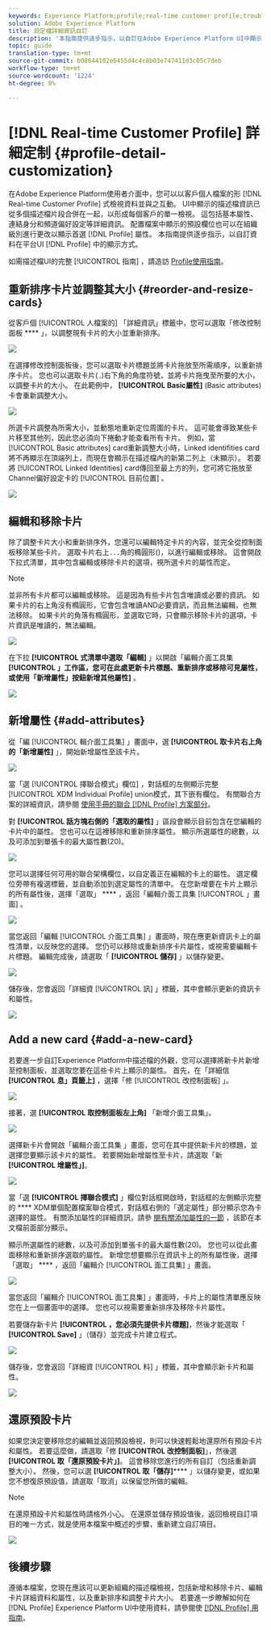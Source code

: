 ```yaml
---
keywords: Experience Platform;profile;real-time customer profile;troubleshooting;API
solution: Adobe Experience Platform
title: 設定檔詳細資訊自訂
description: '本指南提供逐步指示，以自訂在Adobe Experience Platform UI中顯示即時客戶個人檔案資料的方式。 '
topic: guide
translation-type: tm+mt
source-git-commit: b08644102e6455d4c4c8b03e747411d3c05c7deb
workflow-type: tm+mt
source-wordcount: '1224'
ht-degree: 0%

---
```



# [!DNL Real-time Customer Profile] 詳細定制 {#profile-detail-customization}

在Adobe Experience Platform使用者介面中，您可以以客戶個人檔案的形 [!DNL Real-time Customer Profile] 式檢視資料並與之互動。 UI中顯示的描述檔資訊已從多個描述檔片段合併在一起，以形成每個客戶的單一檢視。 這包括基本屬性、連結身分和頻道偏好設定等詳細資訊。 配置檔案中顯示的預設欄位也可以在組織級別進行更改以顯示首選 [!DNL Profile] 屬性。 本指南提供逐步指示，以自訂資料在平台UI [!DNL Profile] 中的顯示方式。

如需描述檔UI的完整 [!UICONTROL 指南] ，請造訪 [Profile使用指南](user-guide.md)。

## 重新排序卡片並調整其大小 {#reorder-and-resize-cards}

從客戶個 [!UICONTROL 人檔案的] 「詳細資訊」標籤中，您可以選取「修改控制面板 **** 」，以調整現有卡片的大小並重新排序。

![](../images/profile-customization/profiles-modify-dashboard.png)

在選擇修改控制面板後，您可以選取卡片標題並將卡片拖放至所需順序，以重新排序卡片。 您也可以選取卡片(`⌟`)右下角的角度符號，並將卡片拖曳至所要的大小，以調整卡片的大小。 在此範例中， **[!UICONTROL Basic屬性]** (Basic attributes)卡會重新調整大小。

![](../images/profile-customization/profiles-resize-cards.png)

所選卡片調整為所需大小，並動態地重新定位周圍的卡片。 這可能會導致某些卡片移至其他列，因此您必須向下捲動才能查看所有卡片。 例如，當 [!UICONTROL Basic attributes] card重新調整大小時，Linked identifities  card將不再顯示在頂端列上，而現在會顯示在描述檔內的新第二列上（未顯示）。 若要將 [!UICONTROL Linked Identities] card傳回至最上方的列，您可將它拖放至Channel偏好設定卡的 [!UICONTROL 目前位置] 。

![](../images/profile-customization/profiles-card-resized.png)

## 編輯和移除卡片

除了調整卡片大小和重新排序外，您還可以編輯特定卡片的內容，並完全從控制面板移除某些卡片。 選取卡片右上`...`角的橢圓形()，以進行編輯或移除。 這會開啟下拉式清單，其中包含編輯或移除卡片的選項，視所選卡片的屬性而定。

>[!NOTE]
>
>並非所有卡片都可以編輯或移除。 這是因為有些卡片包含唯讀或必要的資訊。 如果卡片的右上角沒有橢圓形，它會包含唯讀AND必要資訊，而且無法編輯，也無法移除。 如果卡片的角落有橢圓形，並選取它時，只會顯示移除卡片的選項，卡片資訊是唯讀的，無法編輯。

![](../images/profile-customization/profiles-edit-remove-resized.png)

在下拉 **[!UICONTROL 式清單中選取「編輯]** 」以開啟「編輯介面工具集 **[!UICONTROL 」工作區，您可在此處更新卡片標題、重新排序或移除可見屬性，或使用「新增屬性」按鈕新增其他屬性]** 。

![](../images/profile-customization/profiles-edit-widget-basic-attributes.png)

## 新增屬性 {#add-attributes}

從「編 [!UICONTROL 輯介面工具集] 」畫面中，選 **[!UICONTROL 取卡片右上角的「新增屬性]** 」，開始新增屬性至該卡片。

![](../images/profile-customization/profiles-edit-widget-basic-add-attributes.png)

當「選 [!UICONTROL 擇聯合模式」欄位] ，對話框的左側顯示完整 [!UICONTROL XDM Individual Profile] union模式，其下嵌有欄位。 有關聯合方案的詳細資訊，請參閱 [使用手冊的聯合 [!DNL Profile] 方案部分](user-guide.md#union-schema)。

對 **[!UICONTROL 話方塊右側的「選取的屬性]** 」區段會顯示目前包含在您編輯的卡片中的屬性。 您也可以在這裡移除和重新排序屬性。 顯示所選屬性的總數，以及可添加到單張卡的最大屬性數(20)。

![](../images/profile-customization/profiles-select-field-before.png)

您可以選擇任何可用的聯合架構欄位，以自定義正在編輯的卡上的屬性。 選定欄位旁帶有複選標籤，並自動添加到選定屬性的清單中。 在您新增要在卡片上顯示的所有屬性後，選擇「選取」 **** ，返回「編輯介面工具集 [!UICONTROL 」畫面] 。

![](../images/profile-customization/profiles-select-field-after.png)

當您返回「編輯 [!UICONTROL 介面工具集] 」畫面時，現在應更新資訊卡上的屬性清單，以反映您的選擇。 您仍可以移除或重新排序卡片屬性，或視需要編輯卡片標題。 編輯完成後，請選取「 **[!UICONTROL 儲存]** 」以儲存變更。

![](../images/profile-customization/profiles-edit-widget-new-attributes.png)

儲存後，您會返回「詳細資 [!UICONTROL 訊] 」標籤，其中會顯示更新的資訊卡和屬性。

![](../images/profile-customization/profiles-resized-card-new-attributes.png)

## Add a new card {#add-a-new-card}

若要進一步自訂Experience Platform中描述檔的外觀，您可以選擇將新卡片新增至控制面板，並選取您要在這些卡片上顯示的屬性。 首先，在「詳細信 **[!UICONTROL 息」頁籤上]** ，選擇「修 [!UICONTROL 改控制面板] 」。

![](../images/profile-customization/profiles-modify-dashboard.png)

接著，選 **[!UICONTROL 取控制面板左上角]** 「新增介面工具集」。

![](../images/profile-customization/profiles-add-widget.png)

選擇新卡片會開啟「編輯介面工具集  」畫面，您可在其中提供新卡片的標題，並選擇您要顯示該卡片的屬性。 若要開始新增屬性至卡片，請選取「新 **[!UICONTROL 增屬性」]**。

![](../images/profile-customization/profiles-edit-new-widget.png)

當「選 **[!UICONTROL 擇聯合模式]** 」欄位對話框開啟時，對話框的左側顯示完整的 **** XDM單個配置檔案聯合模式，對話框右側的「選定屬性」部分顯示您為卡選擇的屬性。 有關添加屬性的詳細資訊，請參 [閱有關添加屬性的一節](#add-attributes) ，該節在本文檔前面部分顯示。

顯示所選屬性的總數，以及可添加到單張卡的最大屬性數(20)。 您也可以從此畫面移除和重新排序選取的屬性。 新增您想要顯示在資訊卡上的所有屬性後，選擇「選取」 **** ，返回「編輯介 [!UICONTROL 面工具集] 」畫面。

![](../images/profile-customization/profiles-add-fields-new-widget.png)

當您返回「編輯介 [!UICONTROL 面工具集] 」畫面時，卡片上的屬性清單應反映您在上一個畫面中的選擇。 您也可以視需要重新排序及移除卡片屬性。

若要儲存新卡片 **[!UICONTROL ，您必須先提供卡片標題]**，然後才能選取「 **[!UICONTROL Save]** 」（儲存）並完成卡片建立程式。

![](../images/profile-customization/profiles-edit-new-widget-with-fields.png)

儲存後，您會返回「詳細資 [!UICONTROL 料] 」標籤，其中會顯示新卡片和屬性。

![](../images/profile-customization/profiles-detail-new-widget.png)

## 還原預設卡片

如果您決定要移除您的編輯並返回預設檢視，則可以快速輕鬆地還原所有預設卡片和屬性。 若要這麼做，請選取「修 **[!UICONTROL 改控制面板]**」，然後選 **[!UICONTROL 取「還原預設卡片」]**。 這會移除您進行的所有自訂（包括重新調整大小）。 然後，您可以選 **[!UICONTROL 取「儲存]****** 」以儲存變更，或如果您不想復原預設值，請選取「取消」以保留您所做的編輯。

>[!NOTE]
>
>在還原預設卡片和屬性時請格外小心。 在還原並儲存預設值後，返回檢視自訂項目的唯一方式，就是使用本檔案中概述的步驟，重新建立自訂項目。

![](../images/profile-customization/profiles-restore-default.png)

## 後續步驟

遵循本檔案，您現在應該可以更新組織的描述檔檢視，包括新增和移除卡片、編輯卡片詳細資料和屬性，以及重新排序和調整卡片大小。 若要進一步瞭解如何在 [!DNL Profile] Experience Platform UI中使用資料，請參閱使 [[!DNL Profile] 用指南](user-guide.md)。